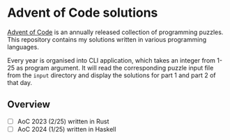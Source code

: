 # Advent of Code solutions

[Advent of Code](https://adventofcode.com) is an annually released collection of programming puzzles. This repository contains my solutions written in various programming languages.  

Every year is organised into CLI application, which takes an integer from 1-25 as program argument. It will read the corresponding puzzle input file from the `input` directory and display the solutions for part 1 and part 2 of that day.

## Overview
- [ ] AoC 2023 (2/25) written in Rust
 - [ ] AoC 2024 (1/25) written in Haskell
